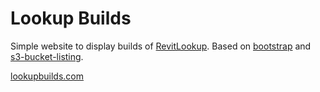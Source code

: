 # Lookup Builds

Simple website to display builds of [RevitLookup](https://github.com/jeremytammik/RevitLookup). Based on [bootstrap](https://github.com/twbs/bootstrap) and [s3-bucket-listing](https://github.com/rufuspollock/s3-bucket-listing).

[lookupbuilds.com](https://lookupbuilds.com)